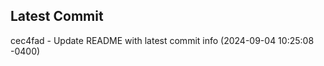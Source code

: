 
## Latest Commit
cec4fad - Update README with latest commit info (2024-09-04 10:25:08 -0400) <Yunxi-Zhou>
